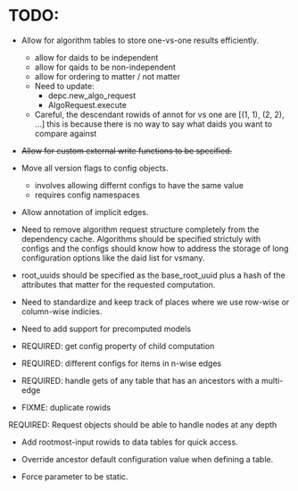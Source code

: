 # TODO:

* Allow for algorithm tables to store one-vs-one results efficiently.
    - allow for daids to be independent 
    - allow for qaids to be non-independent
    - allow for ordering to matter / not matter
    - Need to update:
        - depc.new_algo_request
        - AlgoRequest.execute
    - Careful, the descendant rowids of annot for vs one are [(1, 1), (2, 2), ...]
      this is because there is no way to say what daids you want to compare against

* ~~Allow for custom external write functions to be specified.~~

* Move all version flags to config objects.
    - involves allowing differnt configs to have the same value
    - requires config namespaces

* Allow annotation of implicit edges.


* Need to remove algorithm request structure completely from the dependency
  cache. Algorithms should be specified strictuly with configs and the 
  configs should know how to address the storage of long configuration 
  options like the daid list for vsmany.


* root\_uuids should be specified as the base\_root\_uuid plus a hash of the
  attributes that matter for the requested computation.

* Need to standardize and keep track of places where we use row-wise or
  column-wise indicies.


* Need to add support for precomputed models

* REQUIRED: get config property of child computation
* REQUIRED: different configs for items in n-wise edges
* REQUIRED: handle gets of any table that has an ancestors with a multi-edge

* FIXME: duplicate rowids

REQUIRED: Request objects should be able to handle nodes at any depth


* Add rootmost-input rowids to data tables for quick access.

* Override ancestor default configuration value when defining a table.
- Force parameter to be static.
